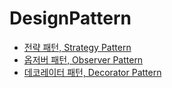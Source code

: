 # DesignPattern

- [전략 패턴, Strategy Pattern](https://github.com/takm124/DesignPattern/blob/main/src/Strategy/StrategyPattern.md)
- [옵저버 패턴, Observer Pattern](https://github.com/takm124/DesignPattern/blob/main/src/Observer/ObserverPattern.md)
- [데코레이터 패턴, Decorator Pattern](https://github.com/takm124/DesignPattern/blob/main/src/Decorator/Decorator.md)
